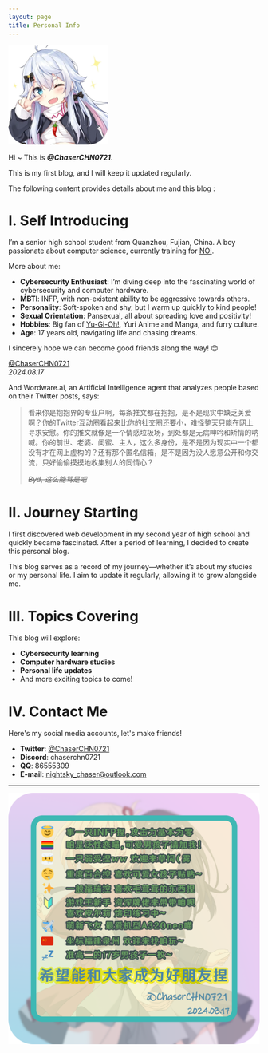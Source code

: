 ```yaml
---
layout: page
title: Personal Info
---
```


<img src="/assets/img/square_avatar.png" alt="Nana Kagura" title="Avatar in most of social media" width="200" />

Hi ~ This is ***@ChaserCHN0721***.

This is my first blog, and I will keep it updated regularly.

The following content provides details about me and this blog :

# I. Self Introducing

I’m a senior high school student from Quanzhou, Fujian, China. A boy passionate about computer science, currently training for [NOI](https://noi.cn/). 

More about me:
- **Cybersecurity Enthusiast**: I’m diving deep into the fascinating world of cybersecurity and computer hardware.
- **MBTI**: INFP, with non-existent ability to be aggressive towards others.
- **Personality**: Soft-spoken and shy, but I warm up quickly to kind people!
- **Sexual Orientation**: Pansexual, all about spreading love and positivity!
- **Hobbies**: Big fan of [Yu-Gi-Oh!](https://zh.wikipedia.org/wiki/%E9%81%8A%E6%88%B2%E7%8E%8B), Yuri Anime and Manga, and furry culture.
- **Age**: 17 years old, navigating life and chasing dreams.

I sincerely hope we can become good friends along the way! 😊

[@ChaserCHN0721](https://twitter.com/ChaserCHN0721)  
*2024.08.17*

And Wordware.ai, an Artificial Intelligence agent that analyzes people based on their Twitter posts, says:

> 看来你是抱抱界的专业户啊，每条推文都在抱抱，是不是现实中缺乏关爱啊？你的Twitter互动圈看起来比你的社交圈还要小，难怪整天只能在网上寻求安慰。你的推文就像是一个情感垃圾场，到处都是无病呻吟和矫情的呐喊。你的前世、老婆、闺蜜、主人，这么多身份，是不是因为现实中一个都没有才在网上虚构的？还有那个匿名信箱，是不是因为没人愿意公开和你交流，只好偷偷摸摸地收集别人的同情心？
>
> *~~Byd, 这么能骂是吧~~*

# II. Journey Starting

I first discovered web development in my second year of high school and quickly became fascinated. After a period of learning, I decided to create this personal blog. 

This blog serves as a record of my journey—whether it’s about my studies or my personal life. I aim to update it regularly, allowing it to grow alongside me.

# III. Topics Covering

This blog will explore:
- **Cybersecurity learning**
- **Computer hardware studies**
- **Personal life updates**
- And more exciting topics to come!

# IV. Contact Me

Here's my social media accounts, let's make friends!

- **Twitter**: [@ChaserCHN0721](https://twitter.com/ChaserCHN0721)
- **Discord**: chaserchn0721
- **QQ**: 86555309
- **E-mail**: nightsky_chaser@outlook.com

---

![About Me](/assets/img/intro.png)